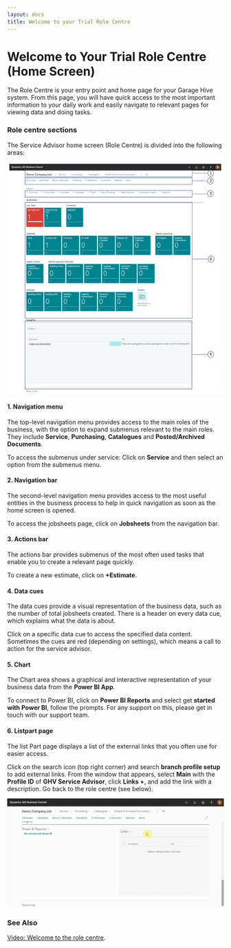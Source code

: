 ```yaml
---
layout: docs
title: Welcome to your Trial Role Centre 
---
```


# Welcome to Your Trial Role Centre (Home Screen)
The Role Centre is your entry point and home page for your Garage Hive system. From this page, you will have quick access to the most important information to your daily work and easily navigate to relevant pages for viewing data and doing tasks.

### Role centre sections

The Service Advisor home screen (Role Centre) is divided into the following areas:    

![](media/garagehive-trial-role-centre-edit.png)

#### 1. Navigation menu

The top-level navigation menu provides access to the main roles of the business, with the option to expand submenus relevant to the main roles. They include **Service**, **Purchasing**, **Catalogues** and **Posted/Archived Documents**.

To access the submenus under service: Click on **Service** and then select an option from the submenus menu.

#### 2. Navigation bar

The second-level navigation menu provides access to the most useful entities in the business process to help in quick navigation as soon as the home screen is opened.

To access the jobsheets page, click on **Jobsheets** from the navigation bar.

#### 3. Actions bar

The actions bar provides submenus of the most often used tasks that enable you to create a relevant page quickly.

To create a new estimate, click on **+Estimate**.

#### 4. Data cues

The data cues provide a visual representation of the business data, such as the number of total jobsheets created. There is a header on every data cue, which explains what the data is about.

Click on a specific data cue to access the specified data content. Sometimes the cues are red (depending on settings), which means a call to action for the service advisor.

#### 5. Chart

The Chart area shows a graphical and interactive representation of your business data from the **Power BI App**.

To connect to Power BI, click on **Power BI Reports** and select get **started with Power BI**, follow the prompts. For any support on this, please get in touch with our support team.

#### 6. Listpart page

The list Part page displays a list of the external links that you often use for easier access.

Click on the search icon (top right corner) and search **branch profile setup** to add external links. From the window that appears, select **Main** with the **Profile ID** of **GHV Service Advisor**, click **Links +**, and add the link with a description. Go back to the role centre (see below).

![](media/garagehive-role-centre-add-external-links.gif)

### **See Also**

[Video: Welcome to the role centre](https://www.youtube.com/watch?v=R_mLcdbFWdo).
